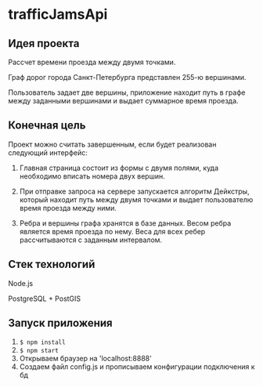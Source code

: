 # trafficJamsApi
 
## Идея проекта
Рассчет времени проезда между двумя точками.
 
Граф дорог города Санкт-Петербурга представлен 255-ю вершинами. 

Пользователь задает две вершины, приложение находит путь в графе между заданными вершинами и выдает суммарное время проезда.
 
## Конечная цель
Проект можно считать завершенным, если будет реализован следующий интерфейс:

1) Главная страница состоит из формы с двумя полями, куда необходимо вписать номера двух вершин. 

2) При отправке запроса на сервере запускается алгоритм Дейкстры, который находит путь между двумя точками и выдает пользователю время проезда между ними. 

3) Ребра и вершины графа хранятся в базе данных. Весом ребра является время проезда по нему. Веса для всех ребер рассчитываются с заданным интервалом. 
 
## Стек технологий
Node.js 

PostgreSQL + PostGIS

## Запуск приложения

1. `$ npm install`
2. `$ npm start`
3. Открываем браузер на 'localhost:8888'
4. Создаем файл config.js и прописываем конфигурации подключения к бд

